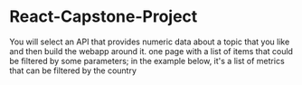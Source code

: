 # React-Capstone-Project
You will select an API that provides numeric data about a topic that you like and then build the webapp around it. one page with a list of items that could be filtered by some parameters; in the example below, it's a list of metrics that can be filtered by the country
